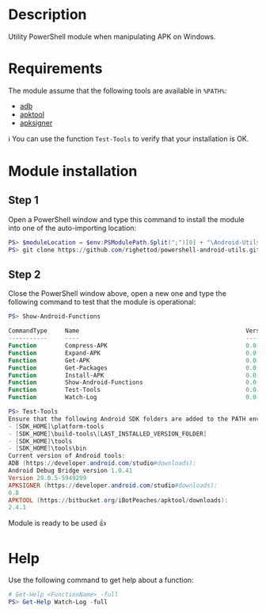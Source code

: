 # Description

Utility PowerShell module when manipulating APK on Windows.

# Requirements

The module assume that the following tools are available in `%PATH%`:

* [adb](https://developer.android.com/studio/command-line/adb)
* [apktool](https://ibotpeaches.github.io/Apktool/)
* [apksigner](https://developer.android.com/studio/command-line/apksigner)

:information_source: You can use the function `Test-Tools` to verify that your installation is OK.

# Module installation

## Step 1

Open a PowerShell window and type this command to install the module into one of the auto-importing location:

```powershell
PS> $moduleLocation = $env:PSModulePath.Split(";")[0] + "\Android-Utils"
PS> git clone https://github.com/righettod/powershell-android-utils.git $moduleLocation
```

## Step 2

Close the PowerShell window above, open a new one and type the following command to test that the module is operational:

```powershell
PS> Show-Android-Functions

CommandType     Name                                               Version    Source
-----------     ----                                               -------    ------
Function        Compress-APK                                       0.0        Android-Utils
Function        Expand-APK                                         0.0        Android-Utils
Function        Get-APK                                            0.0        Android-Utils
Function        Get-Packages                                       0.0        Android-Utils
Function        Install-APK                                        0.0        Android-Utils
Function        Show-Android-Functions                             0.0        Android-Utils
Function        Test-Tools                                         0.0        Android-Utils
Function        Watch-Log                                          0.0        Android-Utils

PS> Test-Tools
Ensure that the following Android SDK folders are added to the PATH environment variable:
- [SDK_HOME]\platform-tools
- [SDK_HOME]\build-tools\[LAST_INSTALLED_VERSION_FOLDER]
- [SDK_HOME]\tools
- [SDK_HOME]\tools\bin
Current version of Android tools:
ADB (https://developer.android.com/studio#downloads):
Android Debug Bridge version 1.0.41
Version 29.0.5-5949299
APKSIGNER (https://developer.android.com/studio#downloads):
0.8
APKTOOL (https://bitbucket.org/iBotPeaches/apktool/downloads):
2.4.1
```

Module is ready to be used :thumbsup: 

# Help

Use the following command to get help about a function:

```powershell
# Get-Help <FunctionName> -full
PS> Get-Help Watch-Log -full
```
